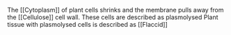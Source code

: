 The [[Cytoplasm]] of plant cells shrinks and the membrane pulls away from the [[Cellulose]] cell wall. These cells are described as plasmolysed
Plant tissue with plasmolysed cells is described as [[Flaccid]]